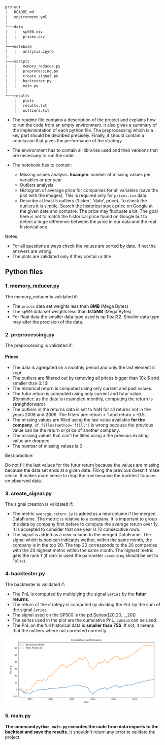 
```
project
│   README.md
│   environment.yml    
│
└───data
│   │   sp500.csv
│   |   prices.csv
│   
└───notebook
│   │   analysis.ipynb
|
|───scripts
|   │   memory_reducer.py
|   │   preprocessing.py
|   │   create_signal.py
|   |   backtester.py
│   |   main.py
│   
└───results
    │   plots
    │   results.txt
    │   outliers.txt

```   
- The readme file contains a description of the project and explains how to run the code from an empty environment. It also gives a summary of the implementation of each python file. The preprocessing which is a key part should be decribed precisely. Finally, it should contain a conclusion that gives the performance of the strategy. 

- The environment has to contain all libraries used and their versions that are necessary to run the code. 

- The notebook has to contain:
    - Missing values analysis. **Example**: number of missing values per variables or per year
    - Outliers analysis
    - Histogram of average price for companies for all variables (save the plot with the images). This is required only for `prices.csv` data.
    - Describe at least 5 outliers ('ticker', 'date', price). To check the outliers it is simple. Search the historical stock price on Google at the given date and compare. The price may fluctuate a bit. The goal here is not to match the historical price found on Google but to detect a huge difference between the price in our data and the real historical one. 


Notes: 
- For all questions always check the values are sorted by date. If not the answers are wrong. 
- The plots are validated only if they contain a title

## Python files 
### 1. memory_reducer.py

The memory_reducer is validated if:

- The `prices` data set weights less than **8MB** (Mega Bytes)
- The `sp500` data set weights less than **0.15MB** (Mega Bytes)
- For float data the smaller data type used is np.float32. Smaller data type may alter the precision of the data. 


### 2. preprocessing.py

The preprocessing is validated if:

    
#### Prices

- The data is agregated on a monthly period and only the last element is kept
- The outliers are filtered out by removing all prices bigger than 10k $ and smaller than 0.1 $ 
- The historical return is computed using only current and past values. 
- The futur return is computed using only current and futur value. (Reminder: as the data is resampled monthly, computing the return is straightforward)
- The outliers in the returns data is set to NaN for all returns not in the years 2008 and 2009. The filters are: return > 1 and return < -0.5.
- The missing values are filled using the last value available **for the company**. `df.fillna(method='ffill')` is wrong because the previous value can be the return or price of another company. 
- The missing values that can't be filled using a the previous existing value are dropped. 
- The number of missing values is 0 

Best practice: 

Do not fill the last values for the futur return because the values are missing because the data set ends at a given date. Filling the previous doesn't make sense. It makes more sense to drop the row because the backtest focuses on observed data. 


### 3. create_signal.py

The signal creation is validated if:

- The metric `average_return_1y` is added as a new column if the merged DataFrame. The metric is relative to a company. It is important to group the data by company first before to compute the average return over 1y. It is accepted to consider that one year is 12 consecutive rows. 
- The signal is added as a new column to the merged DataFrame. The signal which is boolean indicates wether, within the same month, the company is in the top 20. The top 20 corresponds to the 20 companies with the 20 highest metric within the same month. The highest metric gets the rank 1 (if rank is used the parameter `ascending` should be set to `False`).

### 4. backtester.py

The backtester is validated if: 

- The PnL is computed by multiplying the signal `Series` by the **futur returns**. 
- The return of the strategy is computed by dividing the PnL by the sum of the signal `Series`.
- The signal used on the SP500 is the pd.Series([20,20,...,20])
- The series used in the plot are the cumulative PnL. `cumsum` can be used.
- The PnL on the full historical data is **smaller than 75$**. If not, it means that the outliers where not corrected correctly. 

![alt text][performance]

[performance]: images/weekend/w1_weekend_plot_pnl.png "Cumulative Performance"


### 5. main.py

**The command `python main.py` executes the code from data imports to the backtest and save the results.** It shouldn't return any error to validate the project. 